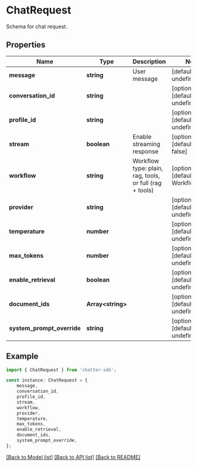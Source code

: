 # ChatRequest

Schema for chat request.

## Properties

Name | Type | Description | Notes
------------ | ------------- | ------------- | -------------
**message** | **string** | User message | [default to undefined]
**conversation_id** | **string** |  | [optional] [default to undefined]
**profile_id** | **string** |  | [optional] [default to undefined]
**stream** | **boolean** | Enable streaming response | [optional] [default to false]
**workflow** | **string** | Workflow type: plain, rag, tools, or full (rag + tools) | [optional] [default to Workflow_plain]
**provider** | **string** |  | [optional] [default to undefined]
**temperature** | **number** |  | [optional] [default to undefined]
**max_tokens** | **number** |  | [optional] [default to undefined]
**enable_retrieval** | **boolean** |  | [optional] [default to undefined]
**document_ids** | **Array&lt;string&gt;** |  | [optional] [default to undefined]
**system_prompt_override** | **string** |  | [optional] [default to undefined]

## Example

```typescript
import { ChatRequest } from 'chatter-sdk';

const instance: ChatRequest = {
    message,
    conversation_id,
    profile_id,
    stream,
    workflow,
    provider,
    temperature,
    max_tokens,
    enable_retrieval,
    document_ids,
    system_prompt_override,
};
```

[[Back to Model list]](../README.md#documentation-for-models) [[Back to API list]](../README.md#documentation-for-api-endpoints) [[Back to README]](../README.md)
